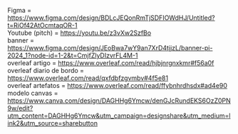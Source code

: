 Figma = https://www.figma.com/design/BDLcJEQonRmTjSDFIOWdHJ/Untitled?t=RiOf42AtOcmtaqOR-1 \
Youtube (pitch) = https://youtu.be/z3vXw2SzfBo \
banner = https://www.figma.com/design/JEoBwa7wY9an7XrD4tjjzL/banner-pi-2024_1?node-id=1-2&t=CmjfZlyDIzvrFL4M-1 \
overleaf artigo = https://www.overleaf.com/read/hjbjnrgnxkmr#f56a0f \
overleaf diario de bordo = https://www.overleaf.com/read/qxfdbfzgvmbv#4f5e81 \
overleaf artefatos = https://www.overleaf.com/read/ffybnhrdhsdx#ad4e90 \
modelo canvas = https://www.canva.com/design/DAGHHg6Ymcw/denGJcRundEKS6OzZ0PN9w/edit?utm_content=DAGHHg6Ymcw&utm_campaign=designshare&utm_medium=link2&utm_source=sharebutton
